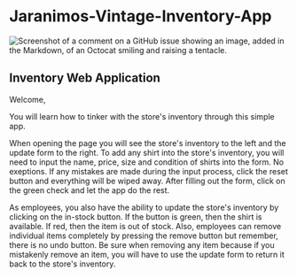 # Jaranimos-Vintage-Inventory-App

 ![Screenshot of a comment on a GitHub issue showing an image, added in the Markdown, of an Octocat smiling and raising a tentacle.](https://publish.one37pm.net/wp-content/uploads/2019/08/vintage-tees-shopping-tips-tricks-mobile.jpg?resize=720%2C780)
 
 ## Inventory Web Application
Welcome,

You will learn how to tinker with the store's inventory through this simple app. 

When opening the page you will see the store's inventory to the left and the update form to the right.
To add any shirt into the store's inventory, you will need to input the name, price, size and condition of shirts into the form. No exeptions.
If any mistakes are made during the input process, click the reset button and everything will be wiped away. 
After filling out the form, click on the green check and let the app do the rest. 

As employees, you also have the ability to update the store's inventory by clicking on the in-stock button.
If the button is green, then the shirt is available. If red, then the item is out of stock.
Also, employees can remove individual items completely by pressing the remove button but remember, there is no undo button.
Be sure when removing any item because if you mistakenly remove an item, you will have to use the update form to return it back to the store's inventory.
